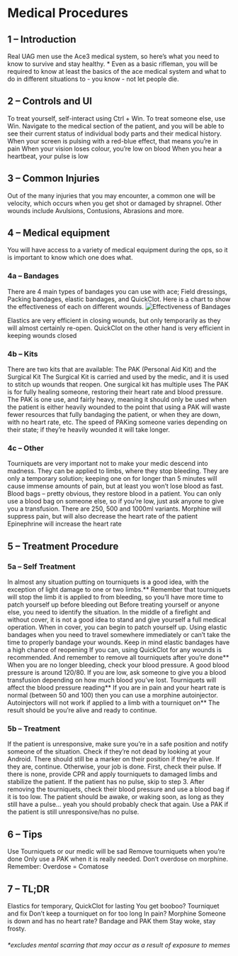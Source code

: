 # Medical Procedures


## 1 – Introduction
Real UAG men use the Ace3 medical system, so here’s what you need to know to survive and stay healthy. * Even as a basic rifleman, you will be required to know at least the basics of the ace medical system and what to do in different situations to - you know - not let people die.

## 2 – Controls and UI
To treat yourself, self-interact using Ctrl + Win. To treat someone else, use Win. 
Navigate to the medical section of the patient, and you will be able to see their current status of individual body parts and their medical history.
When your screen is pulsing with a red-blue effect, that means you’re in pain
When your vision loses colour, you’re low on blood
When you hear a heartbeat, your pulse is low

## 3 – Common Injuries
Out of the many injuries that you may encounter, a common one will be velocity, which occurs when you get shot or damaged by shrapnel. Other wounds include Avulsions, Contusions, Abrasions and more.

## 4 – Medical equipment
You will have access to a variety of medical equipment during the ops, so it is important to know which one does what.
### 4a – Bandages
There are 4 main types of bandages you can use with ace; Field dressings, Packing bandages, elastic bandages, and QuickClot. Here is a chart to show the effectiveness of each on different wounds.
![Effectiveness of Bandages](https://ace3mod.com/img/wiki/feature/medical1.jpg)

Elastics are very efficient in closing wounds, but only temporarily as they will almost certainly re-open. QuickClot on the other hand is very efficient in keeping wounds closed
### 4b – Kits
There are two kits that are available: The PAK (Personal Aid Kit) and the Surgical Kit
The Surgical Kit is carried and used by the medic, and it is used to stitch up wounds that reopen. One surgical kit has multiple uses
The PAK is for fully healing someone, restoring their heart rate and blood pressure. The PAK is one use, and fairly heavy, meaning it should only be used when the patient is either heavily wounded to the point that using a PAK will waste fewer resources that fully bandaging the patient, or when they are down, with no heart rate, etc. The speed of PAKing someone varies depending on their state; if they’re heavily wounded it will take longer.

### 4c – Other
Tourniquets are very important not to make your medic descend into madness. They can be applied to limbs, where they stop bleeding. They are only a temporary solution; keeping one on for longer than 5 minutes will cause immense amounts of pain, but at least you won’t lose blood as fast.
Blood bags – pretty obvious, they restore blood in a patient. You can only use a blood bag on someone else, so if you’re low, just ask anyone to give you a transfusion. There are 250, 500 and 1000ml variants.
Morphine will suppress pain, but will also decrease the heart rate of the patient
Epinephrine will increase the heart rate

## 5 – Treatment Procedure
### 5a – Self Treatment
In almost any situation putting on tourniquets is a good idea, with the exception of light damage to one or two limbs.** Remember that tourniquets will stop the limb it is applied to from bleeding, so you’ll have more time to patch yourself up before bleeding out
Before treating yourself or anyone else, you need to identify the situation. In the middle of a firefight and without cover, it is not a good idea to stand and give yourself a full medical operation. 
When in cover, you can begin to patch yourself up. Using elastic bandages when you need to travel somewhere immediately or can’t take the time to properly bandage your wounds. Keep in mind elastic bandages have a high chance of reopening
If you can, using QuickClot for any wounds is recommended.
And remember to remove all tourniquets after you’re done**
When you are no longer bleeding, check your blood pressure. A good blood pressure is around 120/80. If you are low, ask someone to give you a blood transfusion depending on how much blood you’ve lost.
Tourniquets will affect the blood pressure reading**
If you are in pain and your heart rate is normal (between 50 and 100) then you can use a morphine autoinjector.
Autoinjectors will not work if applied to a limb with a tourniquet on**
The result should be you’re alive and ready to continue.

### 5b – Treatment
If the patient is unresponsive, make sure you’re in a safe position and notify someone of the situation.
Check if they’re not dead by looking at your Android. There should still be a marker on their position if they’re alive. If they are, continue. Otherwise, your job is done.
First, check their pulse. If there is none, provide CPR and apply tourniquets to damaged limbs and stabilize the patient. If the patient has no pulse, skip to step 3.
After removing the tourniquets, check their blood pressure and use a blood bag if it is too low. The patient should be awake, or waking soon, as long as they still have a pulse... yeah you should probably check that again.
Use a PAK if the patient is still unresponsive/has no pulse.

## 6 – Tips
Use Tourniquets or our medic will be sad
Remove tourniquets when you’re done
Only use a PAK when it is really needed.
Don’t overdose on morphine. Remember: Overdose = Comatose

## 7 – TL;DR
Elastics for temporary, QuickClot for lasting
You get booboo? Tourniquet and fix
Don’t keep a tourniquet on for too long
In pain? Morphine
Someone is down and has no heart rate? Bandage and PAK them
Stay woke, stay frosty.



###### *excludes mental scarring that may occur as a result of exposure to memes